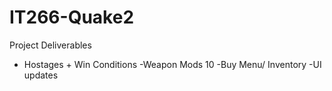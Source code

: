 # IT266-Quake2
Project Deliverables
  - Hostages + Win Conditions
  -Weapon Mods 10
  -Buy Menu/ Inventory
  -UI updates
  
